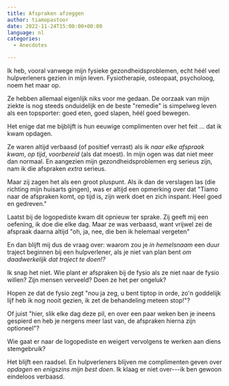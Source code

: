 ```yaml
---
title: Afspraken afzeggen
author: tiamopastoor
date: 2022-11-24T15:00:00+00:00
language: nl
categories:
  - Anecdotes

---
```

Ik heb, vooral vanwege mijn fysieke gezondheidsproblemen, echt héél veel hulpverleners gezien in mijn leven. Fysiotherapie, osteopaat, psycholoog, noem het maar op.

Ze hebben allemaal eigenlijk niks voor me gedaan. De oorzaak van mijn ziekte is nog steeds onduidelijk en de beste "remedie" is simpelweg leven als een topsporter: goed eten, goed slapen, héél goed bewegen.

Het enige dat me bijblijft is hun eeuwige complimenten over het feit ... dat ik kwam opdagen.

Ze waren altijd verbaasd (of positief verrast) als ik _naar elke afspraak kwam_, _op tijd_, _voorbereid_ (als dat moest). In mijn ogen was dat niet meer dan normaal. En aangezien mijn gezondheidsproblemen erg serieus zijn, nam ik die afspraken _extra_ serieus. 

Maar zij zagen het als een groot pluspunt. Als ik dan de verslagen las (die richting mijn huisarts gingen), was er altijd een opmerking over dat "Tiamo naar de afspraken komt, op tijd is, zijn werk doet en zich inspant. Heel goed en gedreven."

Laatst bij de logopediste kwam dit opnieuw ter sprake. Zij geeft mij een oefening, ik doe die elke dag. Maar ze was verbaasd, want vrijwel zei de afspraak daarna altijd "oh, ja, nee, die ben ik helemaal vergeten"

En dan blijft mij dus de vraag over: waarom zou je _in hemelsnaam_ een duur traject beginnen bij een hulpverlener, als je niet van plan bent _om daadwerkelijk dat traject te doen!?_

Ik snap het niet. Wie plant er afspraken bij de fysio als ze niet naar de fysio willen? Zijn mensen verveeld? Doen ze het per ongeluk?

Hopen ze dat de fysio zegt "nou ja zeg, u bent tiptop in orde, zo'n goddelijk lijf heb ik nog nooit gezien, ik zet de behandeling meteen stop!"?

Of juist "hier, slik elke dag deze pil, en over een paar weken ben je ineens gespierd en heb je nergens meer last van, de afspraken hierna zijn optioneel"?

Wie gaat er naar de logopediste en weigert vervolgens te werken aan diens stemgebruik?

Het blijft een raadsel. En hulpverleners blijven me complimenten geven over _opdagen_ en _enigszins mijn best doen_. Ik klaag er niet over---ik ben gewoon eindeloos verbaasd.